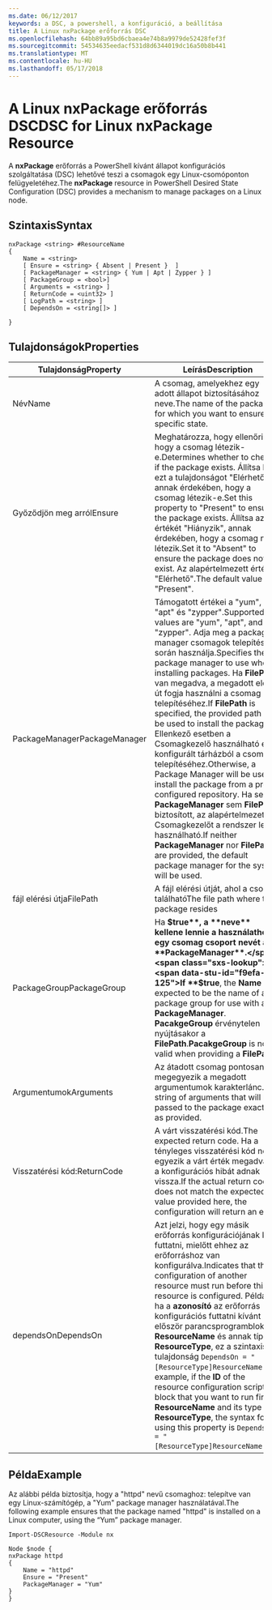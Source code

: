 ```yaml
---
ms.date: 06/12/2017
keywords: a DSC, a powershell, a konfiguráció, a beállítása
title: A Linux nxPackage erőforrás DSC
ms.openlocfilehash: 64bb89a95bd6cbaea4e74b8a9979de52428fef3f
ms.sourcegitcommit: 54534635eedacf531d8d6344019dc16a50b8b441
ms.translationtype: MT
ms.contentlocale: hu-HU
ms.lasthandoff: 05/17/2018
---
```

# <a name="dsc-for-linux-nxpackage-resource"></a><span data-ttu-id="f9efa-103">A Linux nxPackage erőforrás DSC</span><span class="sxs-lookup"><span data-stu-id="f9efa-103">DSC for Linux nxPackage Resource</span></span>

<span data-ttu-id="f9efa-104">A **nxPackage** erőforrás a PowerShell kívánt állapot konfigurációs szolgáltatása (DSC) lehetővé teszi a csomagok egy Linux-csomóponton felügyeletéhez.</span><span class="sxs-lookup"><span data-stu-id="f9efa-104">The **nxPackage** resource in PowerShell Desired State Configuration (DSC) provides a mechanism to manage packages on a Linux node.</span></span>

## <a name="syntax"></a><span data-ttu-id="f9efa-105">Szintaxis</span><span class="sxs-lookup"><span data-stu-id="f9efa-105">Syntax</span></span>

```
nxPackage <string> #ResourceName
{
    Name = <string>
    [ Ensure = <string> { Absent | Present }  ]
    [ PackageManager = <string> { Yum | Apt | Zypper } ]
    [ PackageGroup = <bool>]
    [ Arguments = <string> ]
    [ ReturnCode = <uint32> ]
    [ LogPath = <string> ]
    [ DependsOn = <string[]> ]

}
```

## <a name="properties"></a><span data-ttu-id="f9efa-106">Tulajdonságok</span><span class="sxs-lookup"><span data-stu-id="f9efa-106">Properties</span></span>

|  <span data-ttu-id="f9efa-107">Tulajdonság</span><span class="sxs-lookup"><span data-stu-id="f9efa-107">Property</span></span> |  <span data-ttu-id="f9efa-108">Leírás</span><span class="sxs-lookup"><span data-stu-id="f9efa-108">Description</span></span> |
|---|---|
| <span data-ttu-id="f9efa-109">Név</span><span class="sxs-lookup"><span data-stu-id="f9efa-109">Name</span></span>| <span data-ttu-id="f9efa-110">A csomag, amelyekhez egy adott állapot biztosításához neve.</span><span class="sxs-lookup"><span data-stu-id="f9efa-110">The name of the package for which you want to ensure a specific state.</span></span>|
| <span data-ttu-id="f9efa-111">Győződjön meg arról</span><span class="sxs-lookup"><span data-stu-id="f9efa-111">Ensure</span></span>| <span data-ttu-id="f9efa-112">Meghatározza, hogy ellenőrizze, hogy a csomag létezik-e.</span><span class="sxs-lookup"><span data-stu-id="f9efa-112">Determines whether to check if the package exists.</span></span> <span data-ttu-id="f9efa-113">Állítsa be ezt a tulajdonságot "Elérhető" annak érdekében, hogy a csomag létezik-e.</span><span class="sxs-lookup"><span data-stu-id="f9efa-113">Set this property to "Present" to ensure the package exists.</span></span> <span data-ttu-id="f9efa-114">Állítsa az értékét "Hiányzik", annak érdekében, hogy a csomag nem létezik.</span><span class="sxs-lookup"><span data-stu-id="f9efa-114">Set it to "Absent" to ensure the package does not exist.</span></span> <span data-ttu-id="f9efa-115">Az alapértelmezett érték: "Elérhető".</span><span class="sxs-lookup"><span data-stu-id="f9efa-115">The default value is "Present".</span></span>|
| <span data-ttu-id="f9efa-116">PackageManager</span><span class="sxs-lookup"><span data-stu-id="f9efa-116">PackageManager</span></span>| <span data-ttu-id="f9efa-117">Támogatott értékei a "yum", "apt" és "zypper".</span><span class="sxs-lookup"><span data-stu-id="f9efa-117">Supported values are "yum", "apt", and "zypper".</span></span> <span data-ttu-id="f9efa-118">Adja meg a package manager csomagok telepítése során használja.</span><span class="sxs-lookup"><span data-stu-id="f9efa-118">Specifies the package manager to use when installing packages.</span></span> <span data-ttu-id="f9efa-119">Ha **FilePath** van megadva, a megadott elérési út fogja használni a csomag telepítéséhez.</span><span class="sxs-lookup"><span data-stu-id="f9efa-119">If **FilePath** is specified, the provided path will be used to install the package.</span></span> <span data-ttu-id="f9efa-120">Ellenkező esetben a Csomagkezelő használható előre konfigurált tárházból a csomag telepítéséhez.</span><span class="sxs-lookup"><span data-stu-id="f9efa-120">Otherwise, a Package Manager will be used to install the package from a pre-configured repository.</span></span> <span data-ttu-id="f9efa-121">Ha sem **PackageManager** sem **FilePath** biztosított, az alapértelmezett Csomagkezelőt a rendszer lesz használható.</span><span class="sxs-lookup"><span data-stu-id="f9efa-121">If neither **PackageManager** nor **FilePath** are provided, the default package manager for the system will be used.</span></span>|
| <span data-ttu-id="f9efa-122">fájl elérési útja</span><span class="sxs-lookup"><span data-stu-id="f9efa-122">FilePath</span></span>| <span data-ttu-id="f9efa-123">A fájl elérési útját, ahol a csomag található</span><span class="sxs-lookup"><span data-stu-id="f9efa-123">The file path where the package resides</span></span>|
| <span data-ttu-id="f9efa-124">PackageGroup</span><span class="sxs-lookup"><span data-stu-id="f9efa-124">PackageGroup</span></span>| <span data-ttu-id="f9efa-125">Ha **$true**, a **neve** kellene lennie a használathoz egy csomag csoport nevét a **PackageManager**.</span><span class="sxs-lookup"><span data-stu-id="f9efa-125">If **$true**, the **Name** is expected to be the name of a package group for use with a **PackageManager**.</span></span> <span data-ttu-id="f9efa-126">**PacakgeGroup** érvénytelen nyújtásakor a **FilePath**.</span><span class="sxs-lookup"><span data-stu-id="f9efa-126">**PacakgeGroup** is not valid when providing a **FilePath**.</span></span>|
| <span data-ttu-id="f9efa-127">Argumentumok</span><span class="sxs-lookup"><span data-stu-id="f9efa-127">Arguments</span></span>| <span data-ttu-id="f9efa-128">Az átadott csomag pontosan megegyezik a megadott argumentumok karakterlánc.</span><span class="sxs-lookup"><span data-stu-id="f9efa-128">A string of arguments that will be passed to the package exactly as provided.</span></span>|
| <span data-ttu-id="f9efa-129">Visszatérési kód:</span><span class="sxs-lookup"><span data-stu-id="f9efa-129">ReturnCode</span></span>| <span data-ttu-id="f9efa-130">A várt visszatérési kód.</span><span class="sxs-lookup"><span data-stu-id="f9efa-130">The expected return code.</span></span> <span data-ttu-id="f9efa-131">Ha a tényleges visszatérési kód nem egyezik a várt érték megadva itt, a konfigurációs hibát adnak vissza.</span><span class="sxs-lookup"><span data-stu-id="f9efa-131">If the actual return code does not match the expected value provided here, the configuration will return an error.</span></span>|
| <span data-ttu-id="f9efa-132">dependsOn</span><span class="sxs-lookup"><span data-stu-id="f9efa-132">DependsOn</span></span> | <span data-ttu-id="f9efa-133">Azt jelzi, hogy egy másik erőforrás konfigurációjának kell futtatni, mielőtt ehhez az erőforráshoz van konfigurálva.</span><span class="sxs-lookup"><span data-stu-id="f9efa-133">Indicates that the configuration of another resource must run before this resource is configured.</span></span> <span data-ttu-id="f9efa-134">Például ha a **azonosító** az erőforrás konfigurációs futtatni kívánt először parancsprogramblokkja **ResourceName** és annak típusa **ResourceType**, ez a szintaxis a tulajdonság `DependsOn = "[ResourceType]ResourceName"`.</span><span class="sxs-lookup"><span data-stu-id="f9efa-134">For example, if the **ID** of the resource configuration script block that you want to run first is **ResourceName** and its type is **ResourceType**, the syntax for using this property is `DependsOn = "[ResourceType]ResourceName"`.</span></span>|

## <a name="example"></a><span data-ttu-id="f9efa-135">Példa</span><span class="sxs-lookup"><span data-stu-id="f9efa-135">Example</span></span>

<span data-ttu-id="f9efa-136">Az alábbi példa biztosítja, hogy a "httpd" nevű csomaghoz: telepítve van egy Linux-számítógép, a "Yum" package manager használatával.</span><span class="sxs-lookup"><span data-stu-id="f9efa-136">The following example ensures that the package named "httpd" is installed on a Linux computer, using the “Yum” package manager.</span></span>

```
Import-DSCResource -Module nx

Node $node {
nxPackage httpd
{
    Name = "httpd"
    Ensure = "Present"
    PackageManager = "Yum"
}
}
```